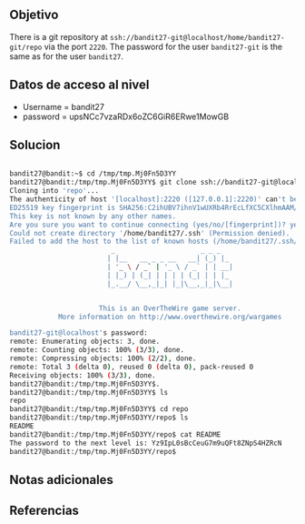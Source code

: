 ## Objetivo
There is a git repository at `ssh://bandit27-git@localhost/home/bandit27-git/repo` via the port `2220`. The password for the user `bandit27-git` is the same as for the user `bandit27`.
## Datos de acceso al nivel

* Username = bandit27
* password = upsNCc7vzaRDx6oZC6GiR6ERwe1MowGB
## Solucion
````bash

bandit27@bandit:~$ cd /tmp/tmp.Mj0Fn5D3YY
bandit27@bandit:/tmp/tmp.Mj0Fn5D3YY$ git clone ssh://bandit27-git@localhost:2220/home/bandit27-git/repo
Cloning into 'repo'...
The authenticity of host '[localhost]:2220 ([127.0.0.1]:2220)' can't be established.
ED25519 key fingerprint is SHA256:C2ihUBV7ihnV1wUXRb4RrEcLfXC5CXlhmAAM/urerLY.
This key is not known by any other names.
Are you sure you want to continue connecting (yes/no/[fingerprint])? yes
Could not create directory '/home/bandit27/.ssh' (Permission denied).
Failed to add the host to the list of known hosts (/home/bandit27/.ssh/known_hosts).
                         _                     _ _ _
                        | |__   __ _ _ __   __| (_) |_
                        | '_ \ / _` | '_ \ / _` | | __|
                        | |_) | (_| | | | | (_| | | |_
                        |_.__/ \__,_|_| |_|\__,_|_|\__|


                      This is an OverTheWire game server.
            More information on http://www.overthewire.org/wargames

bandit27-git@localhost's password:
remote: Enumerating objects: 3, done.
remote: Counting objects: 100% (3/3), done.
remote: Compressing objects: 100% (2/2), done.
remote: Total 3 (delta 0), reused 0 (delta 0), pack-reused 0
Receiving objects: 100% (3/3), done.
bandit27@bandit:/tmp/tmp.Mj0Fn5D3YY$.
bandit27@bandit:/tmp/tmp.Mj0Fn5D3YY$ ls
repo
bandit27@bandit:/tmp/tmp.Mj0Fn5D3YY$ cd repo
bandit27@bandit:/tmp/tmp.Mj0Fn5D3YY/repo$ ls
README
bandit27@bandit:/tmp/tmp.Mj0Fn5D3YY/repo$ cat README
The password to the next level is: Yz9IpL0sBcCeuG7m9uQFt8ZNpS4HZRcN
bandit27@bandit:/tmp/tmp.Mj0Fn5D3YY/repo$
````
## Notas adicionales
## Referencias
